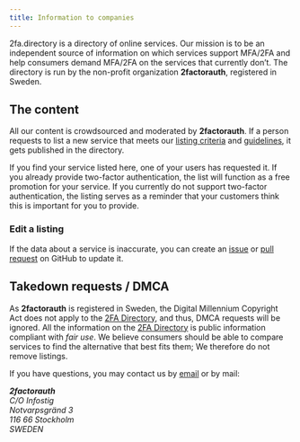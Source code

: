 ```yaml
---
title: Information to companies
---
```

2fa.directory is a directory of online services. Our mission is to be an independent source of information on which services support MFA/2FA and help consumers demand MFA/2FA on the services that currently don’t.
The directory is run by the non-profit organization __2factorauth__, registered in Sweden.

## The content

All our content is crowdsourced and moderated by __2factorauth__. If a person requests to list a new service that meets our [listing criteria][criteria] and [guidelines][guidelines], it gets published in the directory.

If you find your service listed here, one of your users has requested it. If you already provide two-factor authentication, the list will function as a free promotion for your service.
If you currently do not support two-factor authentication, the listing serves as a reminder that your customers think this is important for you to provide.

### Edit a listing

If the data about a service is inaccurate, you can create an [issue][issue] or [pull request][pr] on GitHub to update it.

## Takedown requests / DMCA

As __2factorauth__ is registered in Sweden, the Digital Millennium Copyright Act does not apply to the [2FA Directory][directory], and thus, DMCA requests will be ignored.
All the information on the [2FA Directory][directory] is public information compliant with _fair use_. We believe consumers should be able to compare services to find the alternative that best fits them; We therefore do not remove listings.

If you have questions, you may contact us by [email](mailto:legal@2fa.directory) or by mail:
<address>
<b>2factorauth</b><br>
C/O Infostig<br>
Notvarpsgränd 3<br>
116 66 Stockholm<br>
SWEDEN
</address>

[guidelines]:https://github.com/2factorauth/twofactorauth/blob/master/CONTRIBUTING.md#guidelines
[criteria]:https://github.com/2factorauth/twofactorauth/blob/master/CONTRIBUTING.md#site-criteria
[issue]:https://github.com/2factorauth/twofactorauth/issues/new/choose
[pr]:https://github.com/2factorauth/twofactorauth/blob/master/CONTRIBUTING.md
[directory]:https://2fa.directory/
